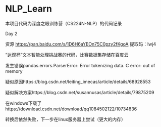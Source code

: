 # NLP_Learn
本项目代码为深度之眼训练营（CS224N-NLP）的代码记录

Day 2  

资源 https://pan.baidu.com/s/1D6H6aYEOn75C0pzy2fKgoA   提取码：lwj4

“达观杯”文本智能处理挑战赛的代码，比赛数据集存储在百度云

发生错误pandas.errors.ParserError: Error tokenizing data. C error: out of memory

疑似原因https://blog.csdn.net/leiting_imecas/article/details/68928553

疑似解决方案https://blog.csdn.net/susannusas/article/details/79875209

在windows下载了https://download.csdn.net/download/qq1084502122/10734836

转换后依然失败，下一步在linux服务器上尝试（更大的内存）
